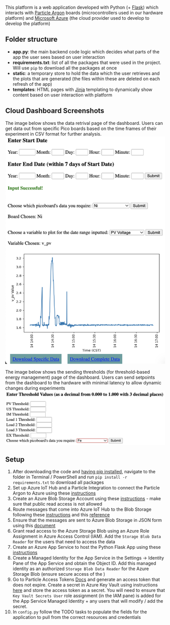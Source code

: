 This platform is a web application developed with Python (+ [Flask](https://flask.palletsprojects.com/en/3.0.x/)) which interacts with [Particle Argon](https://docs.particle.io/argon/) boards (microcontrollers used in our hardware platform) and [Microsoft Azure](https://azure.microsoft.com/en-us) (the cloud provider used to develop to develop the platform)

## Folder structure
- **app.py**: the main backend code logic which decides what parts of the app the user sees based on user interaction
- **requirements.txt**: list of all the packages that were used in the project. Will use `pip` to download all the packages at once
- **static**: a temporary store to hold the data which the user retrieves and the plots that are generated (the files within these are deleted on each refresh of the app)
- **templates**: HTML pages with [Jinja](https://jinja.palletsprojects.com/en/3.1.x/) templating to dynamically show content based on user interaction with platform

## Cloud Dashboard Screenshots
The image below shows the data retrival page of the dashboard. Users can get data out from specific Pico boards based on the time frames of their experiment in CSV format for further analysis.
![Data Retrieval Page](data-retrieval-page.png)

The image below shows the sending thresholds (for threshold-based energy management) page of the dashboard. Users can send setpoints from the dashboard to the hardware with minimal latency to allow dynamic changes during experiments
![Thresholds Page](thresholds-page.png)

## Setup
1. After downloading the code and [having pip installed](https://pypi.org/project/pip/), navigate to the folder in Terminal / PowerShell and run `pip install -r requirements.txt` to download all packages
2. Set up Azure IoT Hub and a Particle Integration to connect the Particle Argon to Azure using these [instructions](https://docs.particle.io/community/photon-maker-kit-workshop/ch3/)
3. Create an Azure Blob Storage Account using these [instructions](https://learn.microsoft.com/en-us/azure/storage/common/storage-account-create?toc=%2Fazure%2Fstorage%2Fblobs%2Ftoc.json&bc=%2Fazure%2Fstorage%2Fblobs%2Fbreadcrumb%2Ftoc.json&tabs=azure-portal) - make sure that public read access is not allowed
4. Route messages that come into Azure IoT Hub to the Blob Storage following these [instructions](https://azure.microsoft.com/en-us/blog/route-iot-device-messages-to-azure-storage-with-azure-iot-hub/) and this [reference](https://learn.microsoft.com/en-us/azure/iot-hub/tutorial-routing?tabs=portal)
5. Ensure that the messages are sent to Azure Blob Storage in JSON form using this [document](https://learn.microsoft.com/en-us/azure/iot-hub/tutorial-routing?tabs=portal#route-to-a-storage-account)
6. Grant read access to the Azure Storage Blob using an Azure Role Assignment in Azure Access Control (IAM). Add the `Storage Blob Data Reader` for the users that need to access the data
7. Create an Azure App Service to host the Python Flask App using these [instructions](https://learn.microsoft.com/en-us/azure/app-service/quickstart-python?tabs=flask%2Cwindows%2Cazure-cli%2Cazure-cli-deploy%2Cdeploy-instructions-azportal%2Cterminal-bash%2Cdeploy-instructions-zip-azcli)
8. Create a Managed Identity for the App Service in the Settings -> Identity Pane of the App Service and obtain the Object ID. Add this managed identity as an authorized `Storage Blob Data Reader` for the Azure Storage Blob (ensure secure access of the )
9. Go to Particle Access Tokens [Docs](https://docs.particle.io/reference/cloud-apis/access-tokens/) and generate an access token that does not expire. Create a secret in Azure Key Vault using instructions [here](https://learn.microsoft.com/en-us/azure/key-vault/secrets/quick-create-portal) and store the access token as a secret. You will need to ensure that `Key Vault Secrets User` role assignment (in the IAM pane) is added for the App Service Managed Identity + any users that will modify / add the secret.
10. In `config.py` follow the TODO tasks to populate the fields for the application to pull from the correct resources and credentials
